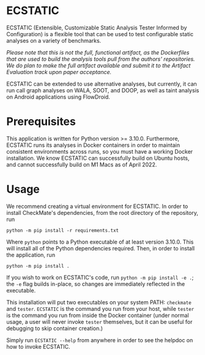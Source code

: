 # ECSTATIC

ECSTATIC (Extensible, Customizable Static Analysis Tester Informed by Configuration) is a flexible tool that can be used to test configurable 
static analyses on a variety of benchmarks.

*Please note that this is not the full, functional artifact, as the Dockerfiles that are used to build the analysis tools pull from the authors' repositories. We do plan to make the full artifact available and submit it to the Artifact Evaluation track upon paper acceptance.*

ECSTATIC can be extended to use alternative analyses, but currently, it can run 
call graph analyses on WALA, SOOT, and DOOP, as well as taint analysis on Android
applications using FlowDroid.

# Prerequisites
This application is written for Python version >= 3.10.0. Furthermore, 
ECSTATIC runs its analyses in Docker containers in order to maintain consistent
environments across runs, so you must have a working Docker installation.
We know ECSTATIC can successfully build on Ubuntu hosts, and cannot successfully 
build on M1 Macs as of April 2022.

# Usage

We recommend creating a virtual environment for ECSTATIC. In order to install 
CheckMate's dependencies, from the root directory of the repository, run

`python -m pip install -r requirements.txt`

Where `python` points to a Python executable of at least version 3.10.0. 
This will install all of the Python dependencies required. Then, in order to install
the application, run

`python -m pip install .`

If you wish to work on ECSTATIC's code, run `python -m pip install -e .`; the `-e` 
flag builds in-place, so changes are immediately reflected in the executable.

This installation will put two executables on your system PATH: `checkmate` and
`tester`. `ECSTATIC` is the command you run from your host, while `tester` 
is the command you run from inside the Docker container (under normal usage, a user
will never invoke `tester` themselves, but it can be useful for debugging to skip
container creation.)

Simply run `ECSTATIC --help` from anywhere in order to see the helpdoc on how to
invoke ECSTATIC.
